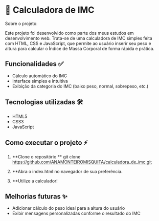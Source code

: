 # 💪 Calculadora de IMC

Sobre o projeto:

Este projeto foi desenvolvido como parte dos meus estudos em desenvolvimento web. Trata-se de uma calculadora de IMC simples feita com HTML, CSS e JavaScript, que permite ao usuário inserir seu peso e altura para calcular o Índice de Massa Corporal de forma rápida e prática.

## Funcionalidades ✅

- Cálculo automático do IMC
- Interface simples e intuitiva
- Exibição da categoria do IMC (baixo peso, normal, sobrepeso, etc.)

## Tecnologias utilizadas 🛠️

- HTML5
- CSS3
- JavaScript

## Como executar o projeto ⚡

1. **Clone o repositório **
    git clone https://github.com/ANAMONTEIROMISQUITA/calculadora_de_imc.git

2. **Abra o index.html no navegador de sua preferência.

3. **Utilize a calculador!

## Melhorias futuras ✨

- Adicionar cálculo do peso ideal para a altura do usuário 
- Exibir mensagens personalizadas conforme o resultado do IMC
